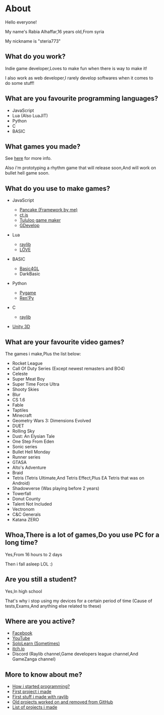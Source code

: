 # About
Hello everyone!

My name's Rabia Alhaffar,16 years old,From syria

My nickname is "steria773"

## What do you work?
Indie game developer,Loves to make fun when there is way to make it!

I also work as web developer,I rarely develop softwares when it comes to do some stuff!

## What are you favourite programming languages?

- JavaScript
- Lua (Also LuaJIT)
- Python
- C
- BASIC

## What games you made?
See [here](https://rabios.itch.io) for more info.

Also i'm prototyping a rhythm game that will release soon,And will work on bullet hell game soon.

## What do you use to make games?

- JavaScript
    - [Pancake (Framework by me)](https://github.com/Rabios/Pancake)
    - [ct.js](https://comigo.itch.io/ct)
    - [Tululoo game maker](http://www.tululoo.com)
    - [GDevelop](https://gdevelop-app.com)
    
- Lua
    - [raylib](https://github.com/TSnake41/raylib-lua)
    - [LÖVE](https://love2d.org)

- BASIC
    - [Basic4GL](https://www.basic4gl.net)
    - DarkBasic

- Python
    - [Pygame](https://www.pygame.org)
    - [Ren'Py](https://www.renpy.org)

- C
    - [raylib](http://raylib.com)

- [Unity 3D](https://unity.com)

## What are your favourite video games?
The games i make,Plus the list below:

- Rocket League
- Call Of Duty Series (Except newest remasters and BO4)
- Celeste
- Super Meat Boy
- Super Time Force Ultra
- Shooty Skies
- Blur
- CS 1.6
- Fable
- Taptiles
- Minecraft
- Geometry Wars 3: Dimensions Evolved
- DUET
- Rolling Sky
- Dust: An Elysian Tale
- One Step From Eden
- Sonic series
- Bullet Hell Monday
- Runner series
- GTASA
- Alto's Adventure
- Braid
- Tetris (Tetris Ultimate,And Tetris Effect,Plus EA Tetris that was on Android)
- Shadowverse (Was playing before 2 years)
- Towerfall
- Donut County
- Talent Not Included
- Vectronom
- C&C Generals
- Katana ZERO

## Whoa,There is a lot of games,Do you use PC for a long time?
Yes,From 16 hours to 2 days

Then i fall asleep LOL :)

## Are you still a student?
Yes,In high school

That's why i stop using my devices for a certain period of time (Cause of tests,Exams,And anything else related to these)

## Where are you active?

- [Facebook](https://www.facebook.com/rabia.alhaffar.9)
- [YouTube](https://www.youtube.com/channel/UCAyNQlH9PxhYpXHukRmM-dg)
- [SoloLearn (Sometimes)](https://www.sololearn.com/Profile/9046029)
- [itch.io](https://rabios.itch.io)
- Discord (Raylib channel,Game developers league channel,And GameZanga channel)

## More to know about me?
- [How i started programming?](https://github.com/Rabios/Rabios/blob/master/how_did_started.md)
- [First project i made](https://github.com/Rabios/Rabios/blob/master/my_first_project.md)
- [First stuff i made with raylib](https://github.com/Rabios/Rabios/blob/master/first_raylib_stuff.md)
- [Old projects worked on and removed from GitHub](https://github.com/Rabios/Rabios/blob/master/my_old_stuff.md)
- [List of projects i made](https://github.com/Rabios/Rabios/blob/master/my_projects.md)
